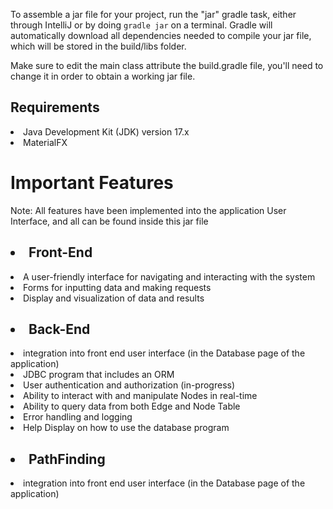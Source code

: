 To assemble a jar file for your project, run the "jar" gradle task, either through IntelliJ or by doing
`gradle jar` on a terminal. Gradle will automatically download all dependencies needed to compile your jar file,
which will be stored in the build/libs folder.

Make sure to edit the main class attribute the build.gradle file, you'll need to change it in order to obtain
a working jar file.

## Requirements
<li>Java Development Kit (JDK) version 17.x
<li>MaterialFX

# Important Features
Note: All features have been implemented into the application User Interface, and all
can be found inside this jar file

## <li>Front-End</li>
<li>A user-friendly interface for navigating and interacting with the system
<li>Forms for inputting data and making requests
<li>Display and visualization of data and results


## <li>Back-End</li>
<li>integration into front end user interface (in the Database page of the application)
<li>JDBC program that includes an ORM
<li>User authentication and authorization (in-progress)
<li>Ability to interact with and manipulate Nodes in real-time
<li>Ability to query data from both Edge and Node Table
<li>Error handling and logging
<li>Help Display on how to use the database program


## <li>PathFinding</li>
<li>integration into front end user interface (in the Database page of the application)
  


